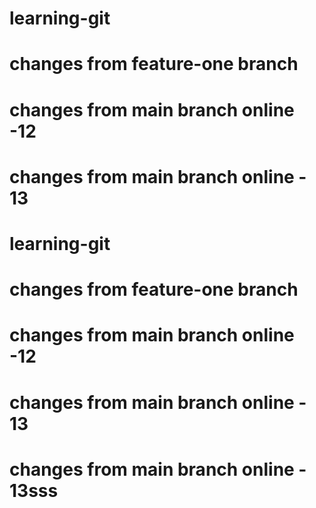 # learning-git
# changes from feature-one branch
# changes from main branch online -12
# changes from main branch online - 13

# learning-git
# changes from feature-one branch
# changes from main branch online -12
# changes from main branch online - 13



# changes from main branch online - 13sss

